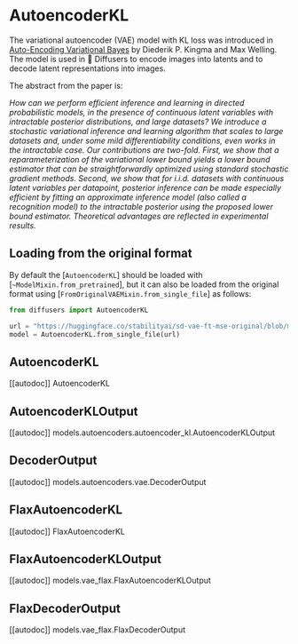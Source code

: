 <!--Copyright 2023 The HuggingFace Team. All rights reserved.

Licensed under the Apache License, Version 2.0 (the "License"); you may not use this file except in compliance with
the License. You may obtain a copy of the License at

http://www.apache.org/licenses/LICENSE-2.0

Unless required by applicable law or agreed to in writing, software distributed under the License is distributed on
an "AS IS" BASIS, WITHOUT WARRANTIES OR CONDITIONS OF ANY KIND, either express or implied. See the License for the
specific language governing permissions and limitations under the License.
-->

# AutoencoderKL

The variational autoencoder (VAE) model with KL loss was introduced in [Auto-Encoding Variational Bayes](https://arxiv.org/abs/1312.6114v11) by Diederik P. Kingma and Max Welling. The model is used in 🤗 Diffusers to encode images into latents and to decode latent representations into images.

The abstract from the paper is:

*How can we perform efficient inference and learning in directed probabilistic models, in the presence of continuous latent variables with intractable posterior distributions, and large datasets? We introduce a stochastic variational inference and learning algorithm that scales to large datasets and, under some mild differentiability conditions, even works in the intractable case. Our contributions are two-fold. First, we show that a reparameterization of the variational lower bound yields a lower bound estimator that can be straightforwardly optimized using standard stochastic gradient methods. Second, we show that for i.i.d. datasets with continuous latent variables per datapoint, posterior inference can be made especially efficient by fitting an approximate inference model (also called a recognition model) to the intractable posterior using the proposed lower bound estimator. Theoretical advantages are reflected in experimental results.*

## Loading from the original format

By default the [`AutoencoderKL`] should be loaded with [`~ModelMixin.from_pretrained`], but it can also be loaded
from the original format using [`FromOriginalVAEMixin.from_single_file`] as follows:

```py
from diffusers import AutoencoderKL

url = "https://huggingface.co/stabilityai/sd-vae-ft-mse-original/blob/main/vae-ft-mse-840000-ema-pruned.safetensors"  # can also be a local file
model = AutoencoderKL.from_single_file(url)
```

## AutoencoderKL

[[autodoc]] AutoencoderKL

## AutoencoderKLOutput

[[autodoc]] models.autoencoders.autoencoder_kl.AutoencoderKLOutput

## DecoderOutput

[[autodoc]] models.autoencoders.vae.DecoderOutput

## FlaxAutoencoderKL

[[autodoc]] FlaxAutoencoderKL

## FlaxAutoencoderKLOutput

[[autodoc]] models.vae_flax.FlaxAutoencoderKLOutput

## FlaxDecoderOutput

[[autodoc]] models.vae_flax.FlaxDecoderOutput
